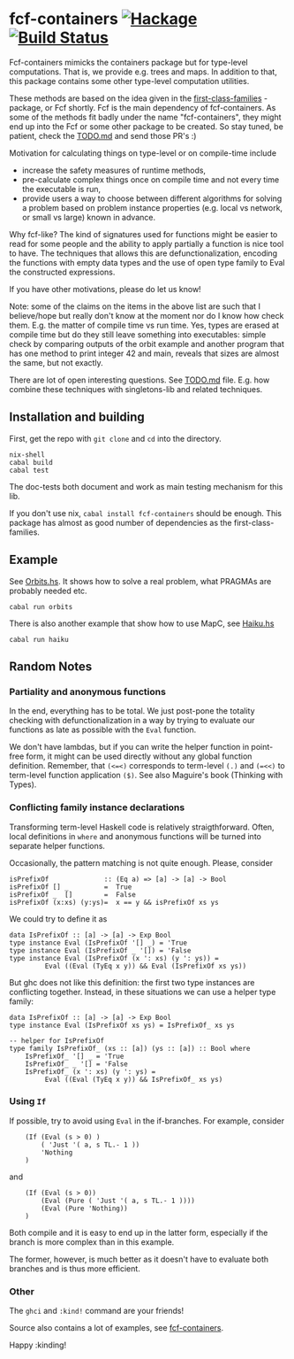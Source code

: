 # fcf-containers [![Hackage](https://img.shields.io/hackage/v/fcf-containers.svg)](https://hackage.haskell.org/package/fcf-containers) [![Build Status](https://travis-ci.org/gspia/fcf-containers.svg)](https://travis-ci.org/gspia/fcf-containers)

Fcf-containers mimicks the containers package but for type-level computations. 
That is, we provide e.g. trees and maps. In addition to that, this package 
contains some other type-level computation utilities. 

These methods are based on the idea given in the
[first-class-families](https://github.com/Lysxia/first-class-families) -package,
or Fcf shortly. Fcf is the main dependency of fcf-containers. As some of the
methods fit badly under the name "fcf-containers", they might end up into 
the Fcf or some other package to be created. So stay tuned, be patient, check 
the [TODO.md](https://github.com/gspia/fcf-containers/blob/master/TODO.md) 
and send those PR's :)


Motivation for calculating things on type-level or on compile-time 
include

- increase the safety measures of runtime methods,
- pre-calculate complex things once on compile time and not every time the
  executable is run, 
- provide users a way to choose between different algorithms for solving
  a problem based on problem instance properties (e.g. local vs network,
  or small vs large) known in advance.
 
Why fcf-like? The kind of signatures used for functions might be easier to 
read for some people and the ability to apply partially a function is nice 
tool to have. The techniques that allows this are defunctionalization, 
encoding the functions with empty data types and the use of open type family 
to Eval the constructed expressions. 
 
If you have other motivations, please do let us know! 

Note: some of the claims on the items in the above list are such that I 
believe/hope but really don't know at the moment nor do I know how check them. 
E.g. the matter of compile time vs run time. Yes, types are erased at compile 
time but do they still leave something into executables: simple check by 
comparing outputs of the orbit example and another program that has one method 
to print integer 42 and main, reveals that sizes are almost the same, but not 
exactly.


There are lot of open interesting questions. See 
[TODO.md](https://github.com/gspia/fcf-containers/blob/master/TODO.md) file. E.g. how combine 
these techniques with singletons-lib and related techniques. 



## Installation and building 

First, get the repo with `git clone` and `cd` into the directory. 

```
nix-shell 
cabal build 
cabal test 
```

The doc-tests both document and work as main testing mechanism for this lib. 

If you don't use nix, `cabal install fcf-containers` should be enough. This
package has almost as good number of dependencies as the first-class-families.


## Example

See [Orbits.hs](https://github.com/gspia/fcf-containers/blob/master/examples/Orbits.hs). 
It shows how to solve a real problem,
what PRAGMAs are probably needed etc.

```
cabal run orbits 
```

There is also another example that show how to use MapC, see
[Haiku.hs](https://github.com/gspia/fcf-containers/blob/master/examples/Haiku.hs)

```
cabal run haiku 
```


## Random Notes

### Partiality and anonymous functions

In the end, everything has to be total. We just post-pone the totality checking
with defunctionalization in a way by trying to evaluate our functions as late
as possible with the `Eval` function. 

We don't have lambdas, but if you can write the helper function in point-free
form, it might can be used directly without any global function definition.
Remember, that `(<=<)` corresponds to term-level `(.)` and `(=<<)` to 
term-level function  application `($)`. See also Maguire's book 
(Thinking with Types).


### Conflicting family instance declarations

Transforming term-level Haskell code is relatively straigthforward. Often, 
local definitions in `where` and anonymous functions will be turned into 
separate helper functions. 

Occasionally, the pattern matching is not quite enough. Please, consider

```
isPrefixOf              :: (Eq a) => [a] -> [a] -> Bool
isPrefixOf [] _         =  True
isPrefixOf _  []        =  False
isPrefixOf (x:xs) (y:ys)=  x == y && isPrefixOf xs ys
```

We could try to define it as 
```
data IsPrefixOf :: [a] -> [a] -> Exp Bool
type instance Eval (IsPrefixOf '[] _) = 'True
type instance Eval (IsPrefixOf _ '[]) = 'False
type instance Eval (IsPrefixOf (x ': xs) (y ': ys)) =
         Eval ((Eval (TyEq x y)) && Eval (IsPrefixOf xs ys))
```

But ghc does not like this definition: the first two type instances are
conflicting together. Instead, in these situations we can use a helper type 
family:

```
data IsPrefixOf :: [a] -> [a] -> Exp Bool
type instance Eval (IsPrefixOf xs ys) = IsPrefixOf_ xs ys

-- helper for IsPrefixOf
type family IsPrefixOf_ (xs :: [a]) (ys :: [a]) :: Bool where
    IsPrefixOf_ '[] _ = 'True
    IsPrefixOf_ _ '[] = 'False
    IsPrefixOf_ (x ': xs) (y ': ys) =
         Eval ((Eval (TyEq x y)) && IsPrefixOf_ xs ys)
```

### Using `If`

If possible, try to avoid using `Eval` in the if-branches. 
For example, consider
```
    (If (Eval (s > 0) )
        ( 'Just '( a, s TL.- 1 ))
        'Nothing
    )
```
and
```
    (If (Eval (s > 0))
        (Eval (Pure ( 'Just '( a, s TL.- 1 ))))
        (Eval (Pure 'Nothing))
    )
```

Both compile and it is easy to end up in the latter form, especially if the 
branch is more complex than in this example. 

The former, however, is much better as it doesn't have to evaluate both branches
and is thus more efficient.


### Other


The `ghci` and `:kind!` command are your friends!

Source also contains a lot of examples, see
[fcf-containers](https://github.com/gspia/fcf-containers/tree/master/src/Fcf).


Happy :kinding!
